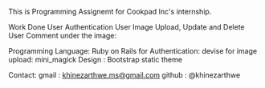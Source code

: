 This is Programming Assignemt for Cookpad Inc's internship.

Work Done
User Authentication 
User Image Upload, Update and Delete
User Comment under the image:


Programming Language: Ruby on Rails 
for Authentication: devise
for image upload: mini_magick
Design : Bootstrap static theme


Contact: 
gmail  : khinezarthwe.ms@gmail.com
github : @khinezarthwe


